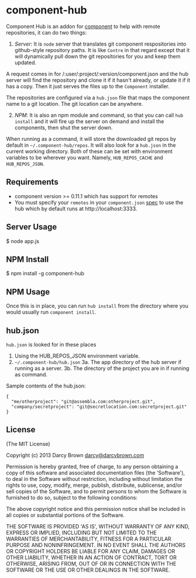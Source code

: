 # component-hub

Component Hub is an addon for [component](https://github.com/component/component) to help with remote repositories, it can do two things:

 1) *Server:* It is `node` server that translates git component respositories into github-style repository paths. It is like `Contre` in that regard except that it will dynamically pull down the git repositories for you and keep them updated. 

 A request comes in for /:user/:project/:version/component.json and the hub server will find the repository and clone it if it hasn't already, or update it if it has a copy. Then it just serves the files up to the `Component` installer.

 The repositories are configured via a `hub.json` file that maps the component name to a git location. The git location can be anywhere.

 2) *NPM*: It is also an npm module and command, so that you can call `hub install` and it will fire up the server on demand and install the components, then shut the server down.

 When running as a command, it will store the downloaded git repos by default in `~/.component-hub/repos`. It will also look for a `hub.json` in the current working directory. Both of these can be set with environment variables to be wherever you want. Namely, `HUB_REPOS_CACHE` and `HUB_REPOS_JSON`.

## Requirements

 - component version >= 0.11.1 which has support for remotes
 - You must specify your `remotes` in your `component.json` [spec](https://github.com/component/component/wiki/Spec) to use the hub which by default runs at http://localhost:3333. 

## Server Usage

  $ node app.js


## NPM Install

  $ npm install -g component-hub


## NPM Usage

Once this is in place, you can run `hub install` from the directory where you would usually run `component install`.


## hub.json

`hub.json` is looked for in these places 

 1. Using the HUB_REPOS_JSON environment variable.
 2. `~/.component-hub/hub.json` 
 3a. The app directory of the hub server if running as a server.
 3b. The directory of the project you are in if running as command.

Sample contents of the hub.json:

```
{
  "me/otherproject": "git@assembla.com:otherproject.git",
  "company/secretproject": "git@secretlocation.com:secretproject.git"
}
```




## License

(The MIT License)

Copyright (c) 2013 Darcy Brown <darcy@darcybrown.com>

Permission is hereby granted, free of charge, to any person obtaining a copy of this software and associated documentation files (the 'Software'), to deal in the Software without restriction, including without limitation the rights to use, copy, modify, merge, publish, distribute, sublicense, and/or sell copies of the Software, and to permit persons to whom the Software is furnished to do so, subject to the following conditions:

The above copyright notice and this permission notice shall be included in all copies or substantial portions of the Software.

THE SOFTWARE IS PROVIDED 'AS IS', WITHOUT WARRANTY OF ANY KIND, EXPRESS OR IMPLIED, INCLUDING BUT NOT LIMITED TO THE WARRANTIES OF MERCHANTABILITY, FITNESS FOR A PARTICULAR PURPOSE AND NONINFRINGEMENT. IN NO EVENT SHALL THE AUTHORS OR COPYRIGHT HOLDERS BE LIABLE FOR ANY CLAIM, DAMAGES OR OTHER LIABILITY, WHETHER IN AN ACTION OF CONTRACT, TORT OR OTHERWISE, ARISING FROM, OUT OF OR IN CONNECTION WITH THE SOFTWARE OR THE USE OR OTHER DEALINGS IN THE SOFTWARE.